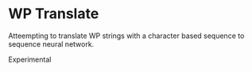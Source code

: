 # WP Translate

Atteempting to translate WP strings with a character based sequence to sequence neural network.

Experimental
